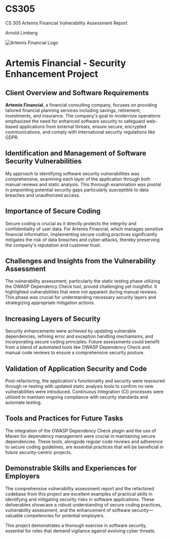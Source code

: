 # CS305
CS 305 Artemis Financial Vulnerability Assessment Report 

Arnold Limberg

![Artemis Financial Logo](https://i.ibb.co/y4BRQLX/image.png)


# Artemis Financial - Security Enhancement Project

## Client Overview and Software Requirements
**Artemis Financial**, a financial consulting company, focuses on providing tailored financial planning services including savings, retirement, investments, and insurance. The company's goal to modernize operations emphasized the need for enhanced software security to safeguard web-based applications from external threats, ensure secure, encrypted communications, and comply with international security regulations like GDPR.

## Identification and Management of Software Security Vulnerabilities
My approach to identifying software security vulnerabilities was comprehensive, examining each layer of the application through both manual reviews and static analysis. This thorough examination was pivotal in pinpointing potential security gaps particularly susceptible to data breaches and unauthorized access.

## Importance of Secure Coding
Secure coding is crucial as it directly protects the integrity and confidentiality of user data. For Artemis Financial, which manages sensitive financial information, implementing secure coding practices significantly mitigates the risk of data breaches and cyber-attacks, thereby preserving the company's reputation and customer trust.

## Challenges and Insights from the Vulnerability Assessment
The vulnerability assessment, particularly the static testing phase utilizing the OWASP Dependency Check tool, proved challenging yet insightful. It highlighted vulnerabilities that were not apparent during manual reviews. This phase was crucial for understanding necessary security layers and strategizing appropriate mitigation actions.

## Increasing Layers of Security
Security enhancements were achieved by updating vulnerable dependencies, refining error and exception handling mechanisms, and incorporating secure coding principles. Future assessments could benefit from a blend of automated tools like OWASP Dependency Check and manual code reviews to ensure a comprehensive security posture.

## Validation of Application Security and Code
Post-refactoring, the application's functionality and security were reassured through re-testing with updated static analysis tools to confirm no new vulnerabilities were introduced. Continuous Integration (CI) processes were utilized to maintain ongoing compliance with security standards and automate testing.

## Tools and Practices for Future Tasks
The integration of the OWASP Dependency Check plugin and the use of Maven for dependency management were crucial in maintaining secure dependencies. These tools, alongside regular code reviews and adherence to secure coding guidelines, are essential practices that will be beneficial in future security-centric projects.

## Demonstrable Skills and Experiences for Employers
The comprehensive vulnerability assessment report and the refactored codebase from this project are excellent examples of practical skills in identifying and mitigating security risks in software applications. These deliverables showcase a robust understanding of secure coding practices, vulnerability assessment, and the enhancement of software security—valuable competencies for potential employers.

This project demonstrates a thorough exercise in software security, essential for roles that demand vigilance against evolving cyber threats.
